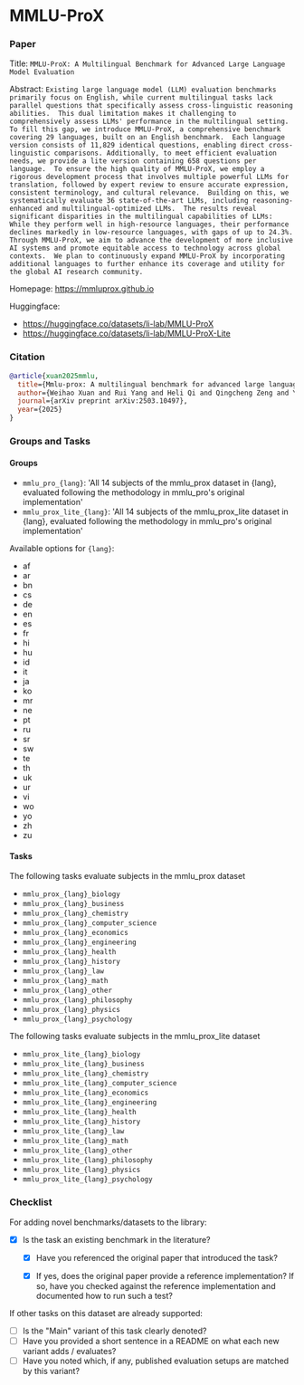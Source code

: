 # MMLU-ProX

### Paper

Title: `MMLU-ProX: A Multilingual Benchmark for Advanced Large Language Model Evaluation`

Abstract: `Existing large language model (LLM) evaluation benchmarks primarily focus on English, while current multilingual tasks lack parallel questions that specifically assess cross-linguistic reasoning abilities. 
This dual limitation makes it challenging to comprehensively assess LLMs' performance in the multilingual setting. To fill this gap, we introduce MMLU-ProX, a comprehensive benchmark covering 29 languages, built on an English benchmark. 
Each language version consists of 11,829 identical questions, enabling direct cross-linguistic comparisons. Additionally, to meet efficient evaluation needs, we provide a lite version containing 658 questions per language. 
To ensure the high quality of MMLU-ProX, we employ a rigorous development process that involves multiple powerful LLMs for translation, followed by expert review to ensure accurate expression, consistent terminology, and cultural relevance. 
Building on this, we systematically evaluate 36 state-of-the-art LLMs, including reasoning-enhanced and multilingual-optimized LLMs. 
The results reveal significant disparities in the multilingual capabilities of LLMs: While they perform well in high-resource languages, their performance declines markedly in low-resource languages, with gaps of up to 24.3%. 
Through MMLU-ProX, we aim to advance the development of more inclusive AI systems and promote equitable access to technology across global contexts. 
We plan to continuously expand MMLU-ProX by incorporating additional languages to further enhance its coverage and utility for the global AI research community.`

Homepage: https://mmluprox.github.io

Huggingface: 
- https://huggingface.co/datasets/li-lab/MMLU-ProX
- https://huggingface.co/datasets/li-lab/MMLU-ProX-Lite

### Citation

```bibtex
@article{xuan2025mmlu,
  title={Mmlu-prox: A multilingual benchmark for advanced large language model evaluation},
  author={Weihao Xuan and Rui Yang and Heli Qi and Qingcheng Zeng and Yunze Xiao and Aosong Feng and Dairui Liu and Yun Xing and Junjue Wang and Fan Gao and Jinghui Lu and Yuang Jiang and Huitao Li and Xin Li and Kunyu Yu and Ruihai Dong and Shangding Gu and Yuekang Li and Xiaofei Xie and Felix Juefei-Xu and Foutse Khomh and Osamu Yoshie and Qingyu Chen and Douglas Teodoro and Nan Liu and Randy Goebel and Lei Ma and Edison Marrese-Taylor and Shijian Lu and Yusuke Iwasawa and Yutaka Matsuo and Irene Li},
  journal={arXiv preprint arXiv:2503.10497},
  year={2025}
}
```

### Groups and Tasks

#### Groups

* `mmlu_pro_{lang}`: 'All 14 subjects of the mmlu_prox dataset in {lang}, evaluated following the methodology in mmlu_pro's original implementation'
* `mmlu_prox_lite_{lang}`: 'All 14 subjects of the mmlu_prox_lite dataset in {lang}, evaluated following the methodology in mmlu_pro's original implementation'

Available options for `{lang}`:
- af
- ar
- bn
- cs
- de
- en
- es
- fr
- hi
- hu
- id
- it
- ja
- ko
- mr
- ne
- pt
- ru
- sr
- sw
- te
- th
- uk
- ur
- vi
- wo
- yo
- zh
- zu

#### Tasks

The following tasks evaluate subjects in the mmlu_prox dataset
- `mmlu_prox_{lang}_biology`
- `mmlu_prox_{lang}_business`
- `mmlu_prox_{lang}_chemistry`
- `mmlu_prox_{lang}_computer_science`
- `mmlu_prox_{lang}_economics`
- `mmlu_prox_{lang}_engineering`
- `mmlu_prox_{lang}_health`
- `mmlu_prox_{lang}_history`
- `mmlu_prox_{lang}_law`
- `mmlu_prox_{lang}_math`
- `mmlu_prox_{lang}_other`
- `mmlu_prox_{lang}_philosophy`
- `mmlu_prox_{lang}_physics`
- `mmlu_prox_{lang}_psychology`


The following tasks evaluate subjects in the mmlu_prox_lite dataset
- `mmlu_prox_lite_{lang}_biology`
- `mmlu_prox_lite_{lang}_business`
- `mmlu_prox_lite_{lang}_chemistry`
- `mmlu_prox_lite_{lang}_computer_science`
- `mmlu_prox_lite_{lang}_economics`
- `mmlu_prox_lite_{lang}_engineering`
- `mmlu_prox_lite_{lang}_health`
- `mmlu_prox_lite_{lang}_history`
- `mmlu_prox_lite_{lang}_law`
- `mmlu_prox_lite_{lang}_math`
- `mmlu_prox_lite_{lang}_other`
- `mmlu_prox_lite_{lang}_philosophy`
- `mmlu_prox_lite_{lang}_physics`
- `mmlu_prox_lite_{lang}_psychology`

### Checklist

For adding novel benchmarks/datasets to the library:
* [x] Is the task an existing benchmark in the literature?
  * [x] Have you referenced the original paper that introduced the task?
  * [x] If yes, does the original paper provide a reference implementation? If so, have you checked against the reference implementation and documented how to run such a test?


If other tasks on this dataset are already supported:
* [ ] Is the "Main" variant of this task clearly denoted?
* [ ] Have you provided a short sentence in a README on what each new variant adds / evaluates?
* [ ] Have you noted which, if any, published evaluation setups are matched by this variant?
